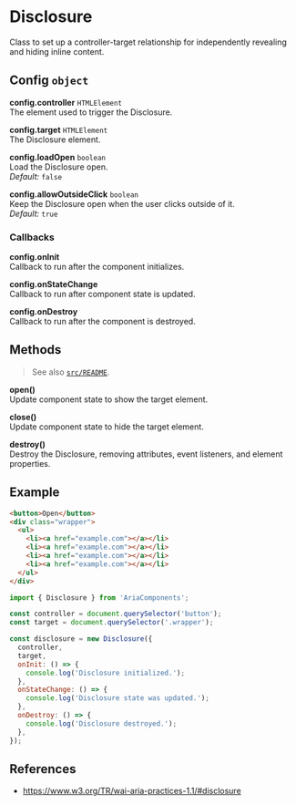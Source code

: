 Disclosure
==========

Class to set up a controller-target relationship for independently revealing and 
hiding inline content.

## Config `object`

**config.controller** `HTMLElement`  
The element used to trigger the Disclosure.

**config.target** `HTMLElement`  
The Disclosure element.

**config.loadOpen** `boolean`  
Load the Disclosure open.  
_Default:_ `false`

**config.allowOutsideClick** `boolean`  
Keep the Disclosure open when the user clicks outside of it.  
_Default:_ `true`

### Callbacks

**config.onInit**  
Callback to run after the component initializes.

**config.onStateChange**  
Callback to run after component state is updated.

**config.onDestroy**  
Callback to run after the component is destroyed.

## Methods

> See also [`src/README`](../).

**open()**  
Update component state to show the target element.

**close()**  
Update component state to hide the target element.

**destroy()**  
Destroy the Disclosure, removing attributes, event listeners, and element 
properties.

## Example

```html
<button>Open</button>
<div class="wrapper">
  <ul>
    <li><a href="example.com"></a></li>
    <li><a href="example.com"></a></li>
    <li><a href="example.com"></a></li>
    <li><a href="example.com"></a></li>
  </ul>
</div>
```

```javascript
import { Disclosure } from 'AriaComponents';

const controller = document.querySelector('button');
const target = document.querySelector('.wrapper');

const disclosure = new Disclosure({ 
  controller, 
  target,
  onInit: () => {
    console.log('Disclosure initialized.');
  },
  onStateChange: () => {
    console.log('Disclosure state was updated.');
  },
  onDestroy: () => {
    console.log('Disclosure destroyed.');
  }, 
});
```

## References

- https://www.w3.org/TR/wai-aria-practices-1.1/#disclosure
